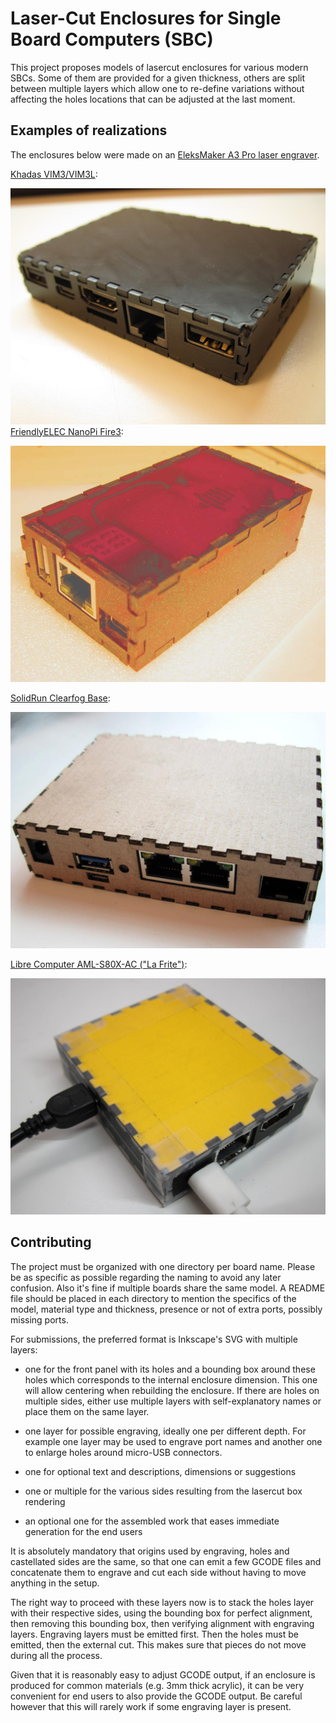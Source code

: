 # Laser-Cut Enclosures for Single Board Computers (SBC)

This project proposes models of lasercut enclosures for various modern SBCs.
Some of them are provided for a given thickness, others are split between
multiple layers which allow one to re-define variations without affecting
the holes locations that can be adjusted at the last moment.

## Examples of realizations

The enclosures below were made on an [EleksMaker A3 Pro laser engraver](https://wtarreau.blogspot.com/2019/09/my-first-experiments-with-eleksmaker-a3.html).

[Khadas VIM3/VIM3L](https://docs.khadas.com/vim3/index.html):

![Khadas VIM3/VIM3L](vim3/vim3-assembled.jpg?raw=true)
[FriendlyELEC NanoPi Fire3](https://www.friendlyarm.com/index.php?route=product/product&path=69&product_id=206):

![FriendlyELEC NanoPi-Fire3](nanopi-fire3/assembled.jpg?raw=true)

[SolidRun Clearfog Base](https://www.solid-run.com/marvell-armada-family/clearfog/):

![SolidRun Clearfog-Base](clearfog-base/assembled.jpg?raw=true)

[Libre Computer AML-S80X-AC ("La Frite")](https://libre.computer/products/boards/aml-s805x-ac/):

![Libre Computer AML-S805X-AC - La Frite](aml-s805x-ac/plugged.jpg?raw=true)

## Contributing

The project must be organized with one directory per board name. Please
be as specific as possible regarding the naming to avoid any later
confusion. Also it's fine if multiple boards share the same model. A
README file should be placed in each directory to mention the specifics
of the model, material type and thickness, presence or not of extra ports,
possibly missing ports.

For submissions, the preferred format is Inkscape's SVG with multiple
layers:
  - one for the front panel with its holes and a bounding box around these
    holes which corresponds to the internal enclosure dimension. This one
    will allow centering when rebuilding the enclosure. If there are holes
    on multiple sides, either use multiple layers with self-explanatory
    names or place them on the same layer.

  - one layer for possible engraving, ideally one per different depth. For
    example one layer may be used to engrave port names and another one to
    enlarge holes around micro-USB connectors.

  - one for optional text and descriptions, dimensions or suggestions

  - one or multiple for the various sides resulting from the lasercut box
    rendering

  - an optional one for the assembled work that eases immediate generation
    for the end users

It is absolutely mandatory that origins used by engraving, holes and
castellated sides are the same, so that one can emit a few GCODE files
and concatenate them to engrave and cut each side without having to move
anything in the setup.

The right way to proceed with these layers now is to stack the holes layer
with their respective sides, using the bounding box for perfect alignment,
then removing this bounding box, then verifying alignment with engraving
layers. Engraving layers must be emitted first. Then the holes must be
emitted, then the external cut. This makes sure that pieces do not move
during all the process.

Given that it is reasonably easy to adjust GCODE output, if an enclosure
is produced for common materials (e.g. 3mm thick acrylic), it can be very
convenient for end users to also provide the GCODE output. Be careful
however that this will rarely work if some engraving layer is present.
